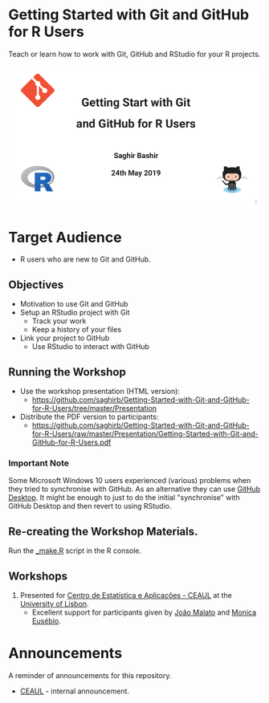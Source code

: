 # Getting Started with Git and GitHub for R Users

Teach or learn how to work with Git, GitHub and RStudio for your R projects.

![Title Slide](Presentation/images/Git-GitHub-R-Title-Slide.png)

# Target Audience

+ R users who are new to Git and GitHub.

## Objectives

+ Motivation to use Git and GitHub
+ Setup an RStudio project with Git
    + Track your work
    + Keep a history of your files
+ Link your project to GitHub
    + Use RStudio to interact with GitHub

## Running the Workshop 

- Use the workshop presentation (HTML version):
    + https://github.com/saghirb/Getting-Started-with-Git-and-GitHub-for-R-Users/tree/master/Presentation
- Distribute the PDF version to participants:
    + https://github.com/saghirb/Getting-Started-with-Git-and-GitHub-for-R-Users/raw/master/Presentation/Getting-Started-with-Git-and-GitHub-for-R-Users.pdf

### Important Note

Some Microsoft Windows 10 users experienced (various) problems when they tried to synchronise
with GitHub. As an alternative they can use [GitHub Desktop](https://desktop.github.com/).
It might be enough to just to do the initial "synchronise" with GitHub Desktop and
then revert to using RStudio.

## Re-creating the Workshop Materials.

Run the [_make.R](https://github.com/saghirb/Getting-Started-with-Git-and-GitHub-for-R-Users/blob/master/_make.R) 
script in the R console.

## Workshops

1. Presented for [Centro de Estatística e Aplicações - CEAUL](http://ceaul.org/) at 
the [University of Lisbon](https://ciencias.ulisboa.pt/en). 
    + Excellent support for participants given by [João Malato](https://github.com/jtmalato) 
    and [Monica Eusébio](https://github.com/meusebio).


# Announcements

A reminder of announcements for this repository.

- [CEAUL](http://ceaul.org/) - internal announcement.

